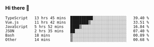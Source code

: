 ### Hi there 👋

<!--
**hjklink/hjklink** is a ✨ _special_ ✨ repository because its `README.md` (this file) appears on your GitHub profile.

Here are some ideas to get you started:

- 🔭 I’m currently working on ...
- 🌱 I’m currently learning ...
- 👯 I’m looking to collaborate on ...
- 🤔 I’m looking for help with ...
- 💬 Ask me about ...
- 📫 How to reach me: ...
- 😄 Pronouns: ...
- ⚡ Fun fact: ...
-->


<!--START_SECTION:waka-->

```text
TypeScript   13 hrs 45 mins  ██████████░░░░░░░░░░░░░░░   39.40 %
Vue.js       11 hrs 42 mins  ████████▒░░░░░░░░░░░░░░░░   33.51 %
JavaScript   5 hrs 52 mins   ████▒░░░░░░░░░░░░░░░░░░░░   16.84 %
JSON         2 hrs 35 mins   ██░░░░░░░░░░░░░░░░░░░░░░░   07.40 %
Bash         18 mins         ▒░░░░░░░░░░░░░░░░░░░░░░░░   00.89 %
Other        14 mins         ▒░░░░░░░░░░░░░░░░░░░░░░░░   00.68 %
```

<!--END_SECTION:waka-->
